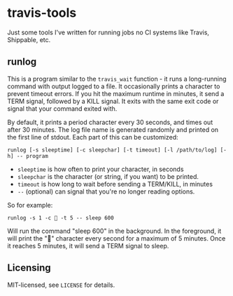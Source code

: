 # travis-tools

Just some tools I've written for running jobs no CI systems
like Travis, Shippable, etc.

## runlog

This is a program similar to the `travis_wait` function - it
runs a long-running command with output logged to a file. It
occasionally prints a character to prevent timeout errors. If
you hit the maximum runtime in minutes, it send a TERM signal,
followed by a KILL signal. It exits with the same exit code or
signal that your command exited with.

By default, it prints a period character every 30 seconds, and
times out after 30 minutes. The log file name is generated randomly
and printed on the first line of stdout. Each part of this can
be customized:

```
runlog [-s sleeptime] [-c sleepchar] [-t timeout] [-l /path/to/log] [-h] -- program
```

  * `sleeptime` is how often to print your character, in seconds
  * `sleepchar` is the character (or string, if you want) to be printed.
  * `timeout` is how long to wait before sending a TERM/KILL, in minutes
  * `--` (optional) can signal that you're no longer reading options.

So for example:

```
runlog -s 1 -c 💩 -t 5 -- sleep 600
```

Will run the command "sleep 600" in the background. In the foreground,
it will print the "💩" character every second for a maximum of 5 minutes.
Once it reaches 5 minutes, it will send a TERM signal to sleep.


## Licensing

MIT-licensed, see `LICENSE` for details.
